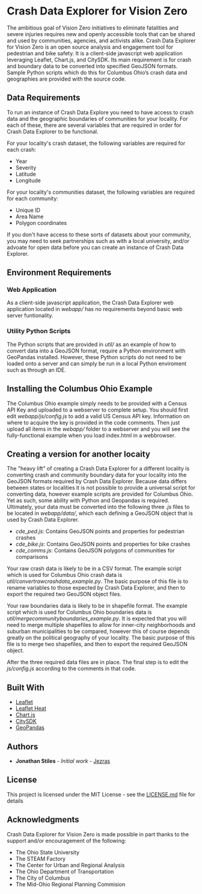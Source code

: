 # Crash Data Explorer for Vision Zero

The ambitious goal of Vision Zero initiatives to eliminate fatalities and severe injuries requires new and openly accessible tools that can be shared and used by communities, agencies, and activists alike. Crash Data Explorer for Vision Zero is an open source analysis and engagement tool for pedestrian and bike safety. It is a client-side javascript web application leveraging Leaflet, Chart.js, and CitySDK. Its main requirement is for crash and boundary data to be converted into specified GeoJSON formats. Sample Python scripts which do this for Columbus Ohio’s crash data and geographies are provided with the source code.

## Data Requirements

To run an instance of Crash Data Explore you need to have access to crash data and the geographic boundaries of communities for your locality. For each of these, there are several variables that are required in order for Crash Data Explorer to be functional.

For your locality's crash dataset, the following variables are required for each crash:
* Year
* Severity
* Latitude
* Longitude

For your locality's communities dataset, the following variables are required for each community:
* Unique ID
* Area Name
* Polygon coordinates

If you don't have access to these sorts of datasets about your community, you may need to seek partnerships such as with a local university, and/or advoate for open data before you can create an instance of Crash Data Explorer. 

## Environment Requirements

### Web Application

As a client-side javascript application, the Crash Data Explorer web application located in *webapp/* has no requirements beyond basic web server funtionality.

### Utility Python Scripts

The Python scripts that are provided in *util/* as an example of how to convert data into a GeoJSON format, require a Python environment with GeoPandas installed. However, these Python scripts do not need to be loaded onto a server and can simply be run in a local Python enviroment such as through an IDE. 

## Installing the Columbus Ohio Example

The Columbus Ohio example simply needs to be provided with a Census API Key and uploaded to a webserver to complete setup. You should first edit *webapp/js/config.js* to add a valid US Census API key. Information on where to acquire the key is provided in the code comments. Then just upload all items in the *webapp/* folder to a webserver and you will see the fully-functional example when you load index.html in a webbrowser. 

## Creating a version for another locaity

The "heavy lift" of creating a Crash Data Explorer for a different locality is converting crash and community boundary data for your locality into the GeoJSON formats required by Crash Data Explorer. Because data differs between states or localities it is not possible to provide a universal script for converting data, however example scripts are provided for Columbus Ohio. Yet as such, some ability with Python and Geopandas is required. Ultimately, your data must be converted into the following three *.js* files to be located in *webapp/data/*, which each defining a GeoJSON object that is used by Crash Data Explorer.

* *cde_ped.js*: Contains GeoJSON points and properties for pedestrian crashes
* *cde_bike.js*: Contains GeoJSON points and properties for bike crashes
* *cde_comms.js*: Contains GeoJSON polygons of communities for comparisons
 
Your raw crash data is likely to be in a CSV format. The example script which is used for Columbus Ohio crash data is  *util/convertrawcrashdata_example.py*. The basic purpose of this file is to rename variables to those expected by Crash Data Explorer, and then to export the required two GeoJSON object files.

Your raw boundaries data is likely to be in shapefile format. The example script which is used for Columbus Ohio boundaries data is *util/mergecommunityboundaries_example.py*. It is expected that you will need to merge multiple shapefiles to allow for  inner-city neighborhoods and suburban municipalities to be compared, however this of course depends greatly on the political geography of your locality. The basic purpose of this file is  to merge two shapefiles, and then to export the required GeoJSON object.

After the three required data files are in place. The final step is to edit the *js/config.js* according to the comments in that code.

## Built With

* [Leaflet](https://github.com/Leaflet/Leaflet)
* [Leaflet Heat](https://github.com/Leaflet/Leaflet.heat)
* [Chart.js](https://www.chartjs.org/)
* [CitySDK](https://github.com/uscensusbureau/citysdk/)
* [GeoPandas](https://geopandas.org/)

## Authors

* **Jonathan Stiles** - *Initial work* - [Jezras](https://github.com/jezras/)

## License

This project is licensed under the MIT License - see the [LICENSE.md](LICENSE.md) file for details

## Acknowledgments

Crash Data Explorer for Vision Zero is made possible in part thanks to the support and/or encouragement of the following:

* The Ohio State University
* The STEAM Factory
* The Center for Urban and Regional Analysis
* The Ohio Department of Transportation
* The City of Columbus
* The Mid-Ohio Regional Planning Commision
